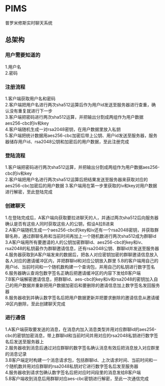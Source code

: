 # PIMS
普罗米修斯实时聊天系统

## 总架构
### 用户需要知道的
1.用户名  
2.密码

### 注册流程
1.客户端获取用户名和密码  
2.客户端把用户名进行两次sha512运算后作为用户id发送至服务器进行查重，确认没有重复就进行下一步  
3.客户端把密码进行两次sha512运算，并把输出分割成两组作为用户数据aes256-cbc的iv和key  
4.客户端随机生成一对rsa2048密钥，在用户数据里放入私钥  
5.客户端把统计数据用aes256-cbc加密后带上公钥、用户id发送至服务器，服务器储存用户id、rsa2048公钥和加密后的用户数据，至此注册完成

### 登陆流程
1.客户端把密码进行两次sha512运算，并把输出分割成两组作为用户数据aes256-cbc的iv和key  
2.客户端把用户名进行两次sha512运算后把结果发送至服务器来获取对应的aes256-cbc加密后的用户数据
3.客户端用在第一步里获取的iv和key对用户数据进行解密，至此登陆完成

### 创建聊天
1.在登陆完成后，A客户端向获取要拉进聊天的人，并通过两次sha512后向服务器确认是否有这些人同时获取这些人的公钥，假设A拉B进来  
2.A客户端随机生成一个aes256-cbc的key和iv还有一个rsa2048密钥，并获取群聊名称，通过群聊名称和当前时间再加上一个随机数进行两次sha512成为群聊id  
3.A客户端用所有要邀请的人的公钥加密群聊id、aes256-cbc的key和iv、rsa2048的私钥最作为群聊邀请信息，还有rsa2048公钥、群聊id并发送至服务器  
4.服务器获取到A客户端发来的数据后，把各人对应密钥加密的群聊邀请信息放入各人对应的邀请缓冲区内，并把群聊id和对应公钥放入群里
5.B的客户端用自己的用户id、当前时间和一个随机数构建一个查询包，并用自己的私钥进行数字签名  
6.服务器确认查询包数字签名正确后把邀请缓冲区的内容下发给B客户端  
7.B客户端解密邀请信息，把群聊id、aes-cbc的key和iv和rsa2048的密钥加入自己的用户数据并重新把用户数据加密后和要删除的邀请信息加上数字签名发回服务器  
8.服务器收到并确认数字签名后把用户数据更新并把要求删除的邀请信息从邀请缓冲区内删除，至此创建聊天完成

### 进行通信
1.A客户端获取要发送的消息，在消息内加入消息类型并用对应群聊id的aes256-cbc的密钥加密消息，带上群聊id和当前时间并用对应的rsa2048私钥进行数字签名后发送至服务器上  
2.服务器收到消息后通过对应群聊的数字签名确认消息有效后把消息放入对应群里的消息记录  
3.B客户端定时构建一个消息请求包，包括群聊id、上次请求时间、当前时间和一个随机数并用对应群聊的rsa2048私钥对它进行数字签名后发至服务器  
4.服务器收到请求包确认数字签名后把对应时间段里的消息发给B客户端  
5.B客户端收到消息后用群聊对应aes-cbc密钥进行解密，至此一次通信完成